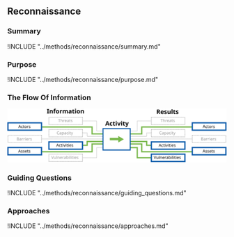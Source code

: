 ## Reconnaissance

### Summary

!INCLUDE "../methods/reconnaissance/summary.md"

### Purpose

!INCLUDE "../methods/reconnaissance/purpose.md"

### The Flow Of Information

![Reconnaissance Information Flow](en/images/info_flows/reconnaissance.svg)

### Guiding Questions

!INCLUDE "../methods/reconnaissance/guiding_questions.md"

### Approaches

!INCLUDE "../methods/reconnaissance/approaches.md"

